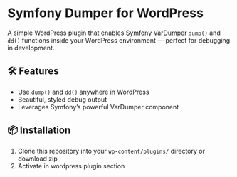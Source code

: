 # Symfony Dumper for WordPress

A simple WordPress plugin that enables [Symfony VarDumper](https://symfony.com/doc/current/components/var_dumper.html) `dump()` and `dd()` functions inside your WordPress environment — perfect for debugging in development.

## 🛠 Features

- Use `dump()` and `dd()` anywhere in WordPress
- Beautiful, styled debug output
- Leverages Symfony’s powerful VarDumper component

## 📦 Installation

1. Clone this repository into your `wp-content/plugins/` directory or download zip
2. Activate in wordpress plugin section
